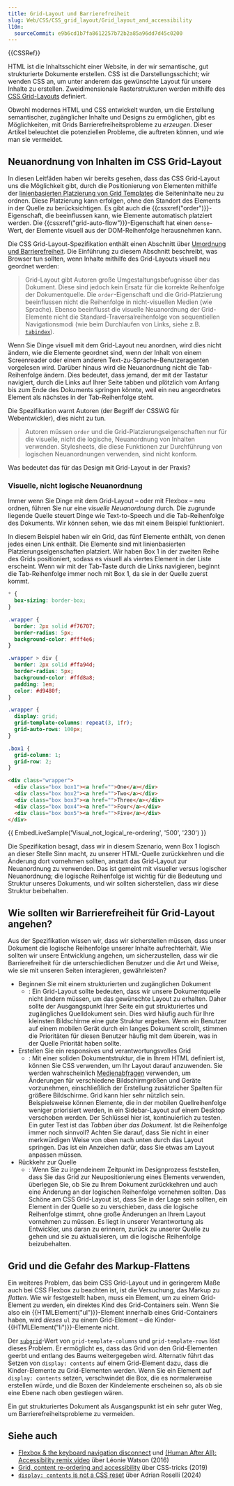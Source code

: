 ```yaml
---
title: Grid-Layout und Barrierefreiheit
slug: Web/CSS/CSS_grid_layout/Grid_layout_and_accessibility
l10n:
  sourceCommit: e9b6cd1b7fa8612257b72b2a85a96dd7d45c0200
---
```


{{CSSRef}}

HTML ist die Inhaltsschicht einer Website, in der wir semantische, gut strukturierte Dokumente erstellen. CSS ist die Darstellungsschicht; wir wenden CSS an, um unter anderem das gewünschte Layout für unsere Inhalte zu erstellen. Zweidimensionale Rasterstrukturen werden mithilfe des [CSS Grid-Layouts](/de/docs/Web/CSS/CSS_grid_layout) definiert.

Obwohl modernes HTML und CSS entwickelt wurden, um die Erstellung semantischer, zugänglicher Inhalte und Designs zu ermöglichen, gibt es Möglichkeiten, mit Grids Barrierefreiheitsprobleme zu _erzeugen_. Dieser Artikel beleuchtet die potenziellen Probleme, die auftreten können, und wie man sie vermeidet.

## Neuanordnung von Inhalten im CSS Grid-Layout

In diesen Leitfäden haben wir bereits gesehen, dass das CSS Grid-Layout uns die Möglichkeit gibt, durch die Positionierung von Elementen mithilfe der [linienbasierten Platzierung von Grid Templates](/de/docs/Web/CSS/CSS_grid_layout/Grid_layout_using_line-based_placement) die Seiteninhalte neu zu ordnen. Diese Platzierung kann erfolgen, ohne den Standort des Elements in der Quelle zu berücksichtigen. Es gibt auch die {{cssxref("order")}}-Eigenschaft, die beeinflussen kann, wie Elemente automatisch platziert werden. Die {{cssxref("grid-auto-flow")}}-Eigenschaft hat einen `dense`-Wert, der Elemente visuell aus der DOM-Reihenfolge herausnehmen kann.

Die CSS Grid-Layout-Spezifikation enthält einen Abschnitt über [Umordnung und Barrierefreiheit](https://drafts.csswg.org/css-grid/#order-accessibility). Die Einführung zu diesem Abschnitt beschreibt, was Browser tun sollten, wenn Inhalte mithilfe des Grid-Layouts visuell neu geordnet werden:

> Grid-Layout gibt Autoren große Umgestaltungsbefugnisse über das Dokument. Diese sind jedoch kein Ersatz für die korrekte Reihenfolge der Dokumentquelle. Die `order`-Eigenschaft und die Grid-Platzierung beeinflussen nicht die Reihenfolge in nicht-visuellen Medien (wie Sprache). Ebenso beeinflusst die visuelle Neuanordnung der Grid-Elemente nicht die Standard-Traversalreihenfolge von sequentiellen Navigationsmodi (wie beim Durchlaufen von Links, siehe z.B. [`tabindex`](/de/docs/Web/HTML/Reference/Global_attributes/tabindex)).

Wenn Sie Dinge visuell mit dem Grid-Layout neu anordnen, wird dies nicht ändern, wie die Elemente geordnet sind, wenn der Inhalt von einem Screenreader oder einem anderen Text-zu-Sprache-Benutzeragenten vorgelesen wird. Darüber hinaus wird die Neuanordnung nicht die Tab-Reihenfolge ändern. Dies bedeutet, dass jemand, der mit der Tastatur navigiert, durch die Links auf Ihrer Seite tabben und plötzlich vom Anfang bis zum Ende des Dokuments springen könnte, weil ein neu angeordnetes Element als nächstes in der Tab-Reihenfolge steht.

Die Spezifikation warnt Autoren (der Begriff der CSSWG für Webentwickler), dies nicht zu tun.

> Autoren müssen `order` und die Grid-Platzierungseigenschaften nur für die visuelle, nicht die logische, Neuanordnung von Inhalten verwenden. Stylesheets, die diese Funktionen zur Durchführung von logischen Neuanordnungen verwenden, sind nicht konform.

Was bedeutet das für das Design mit Grid-Layout in der Praxis?

### Visuelle, nicht logische Neuanordnung

Immer wenn Sie Dinge mit dem Grid-Layout – oder mit Flexbox – neu ordnen, führen Sie nur eine _visuelle Neuanordnung_ durch. Die zugrunde liegende Quelle steuert Dinge wie Text-to-Speech und die Tab-Reihenfolge des Dokuments. Wir können sehen, wie das mit einem Beispiel funktioniert.

In diesem Beispiel haben wir ein Grid, das fünf Elemente enthält, von denen jedes einen Link enthält. Die Elemente sind mit linienbasierten Platzierungseigenschaften platziert. Wir haben Box 1 in der zweiten Reihe des Grids positioniert, sodass es visuell als viertes Element in der Liste erscheint. Wenn wir mit der Tab-Taste durch die Links navigieren, beginnt die Tab-Reihenfolge immer noch mit Box 1, da sie in der Quelle zuerst kommt.

```css hidden
* {
  box-sizing: border-box;
}

.wrapper {
  border: 2px solid #f76707;
  border-radius: 5px;
  background-color: #fff4e6;
}

.wrapper > div {
  border: 2px solid #ffa94d;
  border-radius: 5px;
  background-color: #ffd8a8;
  padding: 1em;
  color: #d9480f;
}
```

```css
.wrapper {
  display: grid;
  grid-template-columns: repeat(3, 1fr);
  grid-auto-rows: 100px;
}

.box1 {
  grid-column: 1;
  grid-row: 2;
}
```

```html
<div class="wrapper">
  <div class="box box1"><a href="">One</a></div>
  <div class="box box2"><a href="">Two</a></div>
  <div class="box box3"><a href="">Three</a></div>
  <div class="box box4"><a href="">Four</a></div>
  <div class="box box5"><a href="">Five</a></div>
</div>
```

{{ EmbedLiveSample('Visual_not_logical_re-ordering', '500', '230') }}

Die Spezifikation besagt, dass wir in diesem Szenario, wenn Box 1 logisch an dieser Stelle Sinn macht, zu unserer HTML-Quelle zurückkehren und die Änderung dort vornehmen sollten, anstatt das Grid-Layout zur Neuanordnung zu verwenden. Das ist gemeint mit visueller versus logischer Neuanordnung; die logische Reihenfolge ist wichtig für die Bedeutung und Struktur unseres Dokuments, und wir sollten sicherstellen, dass wir diese Struktur beibehalten.

## Wie sollten wir Barrierefreiheit für Grid-Layout angehen?

Aus der Spezifikation wissen wir, dass wir sicherstellen müssen, dass unser Dokument die logische Reihenfolge unserer Inhalte aufrechterhält. Wie sollten wir unsere Entwicklung angehen, um sicherzustellen, dass wir die Barrierefreiheit für die unterschiedlichen Benutzer und die Art und Weise, wie sie mit unseren Seiten interagieren, gewährleisten?

- Beginnen Sie mit einem strukturierten und zugänglichen Dokument
  - : Ein Grid-Layout sollte bedeuten, dass wir unsere Dokumentquelle nicht ändern müssen, um das gewünschte Layout zu erhalten. Daher sollte der Ausgangspunkt Ihrer Seite ein gut strukturiertes und zugängliches Quelldokument sein. Dies wird häufig auch für Ihre kleinsten Bildschirme eine gute Struktur ergeben. Wenn ein Benutzer auf einem mobilen Gerät durch ein langes Dokument scrollt, stimmen die Prioritäten für diesen Benutzer häufig mit dem überein, was in der Quelle Priorität haben sollte.
- Erstellen Sie ein responsives und verantwortungsvolles Grid
  - : Mit einer soliden Dokumentstruktur, die in Ihrem HTML definiert ist, können Sie CSS verwenden, um Ihr Layout darauf anzuwenden. Sie werden wahrscheinlich [Medienabfragen](/de/docs/Web/CSS/CSS_media_queries) verwenden, um Änderungen für verschiedene Bildschirmgrößen und Geräte vorzunehmen, einschließlich der Erstellung zusätzlicher Spalten für größere Bildschirme. Grid kann hier sehr nützlich sein. Beispielsweise können Elemente, die in der mobilen Quellreihenfolge weniger priorisiert werden, in ein Sidebar-Layout auf einem Desktop verschoben werden. Der Schlüssel hier ist, kontinuierlich zu testen. Ein guter Test ist das _Tabben über das Dokument_. Ist die Reihenfolge immer noch sinnvoll? Achten Sie darauf, dass Sie nicht in einer merkwürdigen Weise von oben nach unten durch das Layout springen. Das ist ein Anzeichen dafür, dass Sie etwas am Layout anpassen müssen.
- Rückkehr zur Quelle
  - : Wenn Sie zu irgendeinem Zeitpunkt im Designprozess feststellen, dass Sie das Grid zur Neupositionierung eines Elements verwenden, überlegen Sie, ob Sie zu Ihrem Dokument zurückkehren und auch eine Änderung an der logischen Reihenfolge vornehmen sollten. Das Schöne am CSS Grid-Layout ist, dass Sie in der Lage sein sollten, ein Element in der Quelle so zu verschieben, dass die logische Reihenfolge stimmt, ohne große Änderungen an Ihrem Layout vornehmen zu müssen. Es liegt in unserer Verantwortung als Entwickler, uns daran zu erinnern, zurück zu unserer Quelle zu gehen und sie zu aktualisieren, um die logische Reihenfolge beizubehalten.

## Grid und die Gefahr des Markup-Flattens

Ein weiteres Problem, das beim CSS Grid-Layout und in geringerem Maße auch bei CSS Flexbox zu beachten ist, ist die Versuchung, das Markup zu _flatten_. Wie wir festgestellt haben, muss ein Element, um zu einem Grid-Element zu werden, ein direktes Kind des Grid-Containers sein. Wenn Sie also ein {{HTMLElement("ul")}}-Element innerhalb eines Grid-Containers haben, wird _dieses_ `ul` zu einem Grid-Element – die Kinder-{{HTMLElement("li")}}-Elemente nicht.

Der [`subgrid`](/de/docs/Web/CSS/CSS_grid_layout/Subgrid)-Wert von `grid-template-columns` und `grid-template-rows` löst dieses Problem. Er ermöglicht es, dass das Grid von den Grid-Elementen geerbt und entlang des Baums weitergegeben wird. Alternativ führt das Setzen von `display: contents` auf einem Grid-Element dazu, dass die Kinder-Elemente zu Grid-Elementen werden. Wenn Sie ein Element auf `display: contents` setzen, verschwindet die Box, die es normalerweise erstellen würde, und die Boxen der Kindelemente erscheinen so, als ob sie eine Ebene nach oben gestiegen wären.

Ein gut strukturiertes Dokument als Ausgangspunkt ist ein sehr guter Weg, um Barrierefreiheitsprobleme zu vermeiden.

## Siehe auch

- [Flexbox & the keyboard navigation disconnect](https://tink.uk/flexbox-the-keyboard-navigation-disconnect/) und [(Human After All): Accessibility remix video](https://www.youtube.com/watch?v=spxT2CmHoPk) über Léonie Watson (2016)
- [Grid, content re-ordering and accessibility](https://css-tricks.com/grid-content-re-ordering-and-accessibility/) über CSS-tricks (2019)
- [`display: contents` is not a CSS reset](https://adrianroselli.com/2018/05/display-contents-is-not-a-css-reset.html) über Adrian Roselli (2024)
